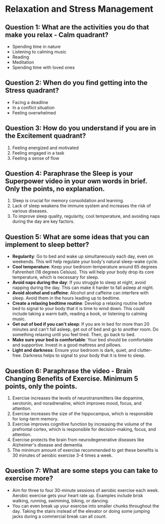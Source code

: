 # Relaxation and Stress Management

## Question 1: What are the activities you do that make you relax - Calm quadrant?
- Spending time in nature
- Listening to calming music
- Reading
- Meditation
- Spending time with loved ones

## Question 2: When do you find getting into the Stress quadrant?
- Facing a deadline
- In a conflict situation
- Feeling overwhelmed

## Question 3: How do you understand if you are in the Excitement quadrant?
1. Feeling energized and motivated
2. Feeling engaged in a task
3. Feeling a sense of flow

## Question 4: Paraphrase the Sleep is your Superpower video in your own words in brief. Only the points, no explanation.
1. Sleep is crucial for memory consolidation and learning.
2. Lack of sleep weakens the immune system and increases the risk of various diseases.
3. To improve sleep quality, regularity, cool temperature, and avoiding naps during the day are key factors.

## Question 5: What are some ideas that you can implement to sleep better?
- **Regularity**: Go to bed and wake up simultaneously each day, even on weekends. This will help regulate your body's natural sleep-wake cycle.
- **Cool temperature**: Keep your bedroom temperature around 65 degrees Fahrenheit (18 degrees Celsius). This will help your body drop its core temperature, which is necessary for sleep.
- **Avoid naps during the day**: If you struggle to sleep at night, avoid napping during the day. This can make it harder to fall asleep at night.
- **Avoid alcohol and caffeine**: Alcohol and caffeine can interfere with sleep. Avoid them in the hours leading up to bedtime.
- **Create a relaxing bedtime routine**: Develop a relaxing routine before bed to signal to your body that it is time to wind down. This could include taking a warm bath, reading a book, or listening to calming music.
- **Get out of bed if you can't sleep**: If you are in bed for more than 20 minutes and can't fall asleep, get out of bed and go to another room. Do something relaxing until you feel tired. Then, go back to bed.
- **Make sure your bed is comfortable**: Your bed should be comfortable and supportive. Invest in a good mattress and pillows.
- **Light and darkness**: Ensure your bedroom is dark, quiet, and clutter-free. Darkness helps to signal to your body that it is time to sleep.


## Question 6: Paraphrase the video - Brain Changing Benefits of Exercise. Minimum 5 points, only the points.
1. Exercise increases the levels of neurotransmitters like dopamine, serotonin, and noradrenaline, which improves mood, focus, and attention.
2. Exercise increases the size of the hippocampus, which is responsible for long-term memory.
3. Exercise improves cognitive function by increasing the volume of the prefrontal cortex, which is responsible for decision-making, focus, and attention.
4. Exercise protects the brain from neurodegenerative diseases like Alzheimer's disease and dementia.
5. The minimum amount of exercise recommended to get these benefits is 30 minutes of aerobic exercise 3-4 times a week.

## Question 7: What are some steps you can take to exercise more?
- Aim for three to four 30-minute sessions of aerobic exercise each week. Aerobic exercise gets your heart rate up. Examples include brisk walking, running, swimming, biking, or dancing.
- You can even break up your exercise into smaller chunks throughout the day. Taking the stairs instead of the elevator or doing some jumping jacks during a commercial break can all count.
